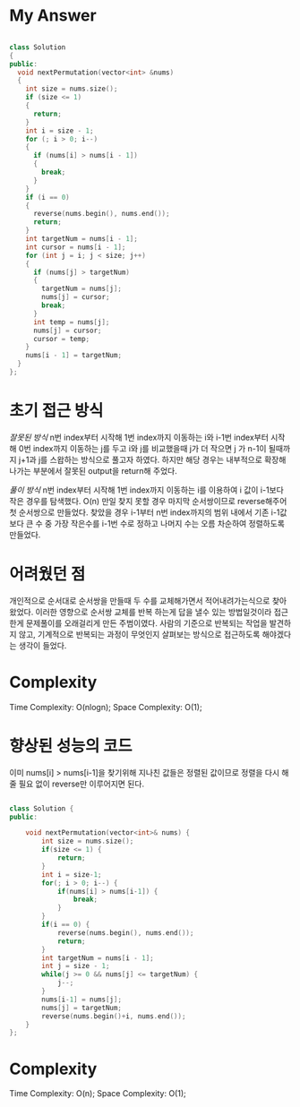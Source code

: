 # My Answer
```c++

class Solution
{
public:
  void nextPermutation(vector<int> &nums)
  {
    int size = nums.size();
    if (size <= 1)
    {
      return;
    }
    int i = size - 1;
    for (; i > 0; i--)
    {
      if (nums[i] > nums[i - 1])
      {
        break;
      }
    }
    if (i == 0)
    {
      reverse(nums.begin(), nums.end());
      return;
    }
    int targetNum = nums[i - 1];
    int cursor = nums[i - 1];
    for (int j = i; j < size; j++)
    {
      if (nums[j] > targetNum)
      {
        targetNum = nums[j];
        nums[j] = cursor;
        break;
      }
      int temp = nums[j];
      nums[j] = cursor;
      cursor = temp;
    }
    nums[i - 1] = targetNum;
  }
};
```

# 초기 접근 방식

*잘못된 방식*
n번 index부터 시작해 1번 index까지 이동하는 i와
i-1번 index부터 시작해 0번 index까지 이동하는 j를 두고
i와 j를 비교했을때 j가 더 작으면 j 가 n-1이 될때까지 j+1과 j를 스왑하는 방식으로 풀고자 하였다.
하지만 해당 경우는 내부적으로 확장해나가는 부분에서 잘못된 output을 return해 주었다.

*풀이 방식*
n번 index부터 시작해 1번 index까지 이동하는 i를 이용하여
i 값이 i-1보다 작은 경우를 탐색했다. O(n)
만일 찾지 못할 경우 마지막 순서쌍이므로 reverse해주어 첫 순서쌍으로 만들었다.
찾았을 경우 i-1부터 n번 index까지의 범위 내에서 기존 i-1값보다 큰 수 중 가장 작은수를 i-1번 수로 정하고
나머지 수는 오름 차순하여 정렬하도록 만들었다.

# 어려웠던 점
개인적으로 순서대로 순서쌍을 만들때 두 수를 교체해가면서 적어내려가는식으로 찾아왔었다.
이러한 영향으로 순서쌍 교체를 반복 하는게 답을 낼수 있는 방법일것이라 접근한게 문제풀이를 오래걸리게 만든 주범이였다.
사람의 기준으로 반복되는 작업을 발견하지 않고, 기계적으로 반복되는 과정이 무엇인지 살펴보는 방식으로 접근하도록 해야겠다는 생각이 들었다.

# Complexity
Time Complexity: O(nlogn);
Space Complexity: O(1);



# 향상된 성능의 코드
이미 nums[i] > nums[i-1]을 찾기위해 지나친 값들은 정렬된 값이므로
정렬을 다시 해줄 필요 없이 reverse만 이루어지면 된다.

```c++

class Solution {
public:

    void nextPermutation(vector<int>& nums) {
        int size = nums.size();
        if(size <= 1) {
            return;
        }
        int i = size-1;
        for(; i > 0; i--) {
            if(nums[i] > nums[i-1]) {
                break;
            }
        }
        if(i == 0) {
            reverse(nums.begin(), nums.end());
            return;
        }
        int targetNum = nums[i - 1];
        int j = size - 1;
        while(j >= 0 && nums[j] <= targetNum) {
            j--;
        }
        nums[i-1] = nums[j];
        nums[j] = targetNum;
        reverse(nums.begin()+i, nums.end());
    }
};
```
# Complexity
Time Complexity: O(n);
Space Complexity: O(1);